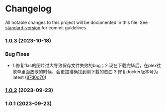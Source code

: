 # Changelog

All notable changes to this project will be documented in this file. See [standard-version](https://github.com/conventional-changelog/standard-version) for commit guidelines.

### [1.0.3](https://github.com/awillheartwu/yunplex/compare/v1.0.2...v1.0.3) (2023-10-18)


### Bug Fixes

* 1.修复flac的图片过大导致保存文件失败的bug；2.现在下载完毕后，在plex往歌单里面放歌的时候，会更加准确找到刚下载的歌曲 3.修复docker版本号为latest ([87d0d70](https://github.com/awillheartwu/yunplex/commit/87d0d7060100062897b9cdd03d771a8f93b1bdd6))

### [1.0.2](https://github.com/awillheartwu/yunplex/compare/v1.0.1...v1.0.2) (2023-09-23)

### 1.0.1 (2023-09-23)
